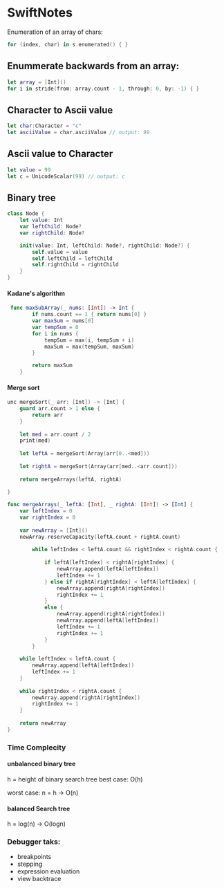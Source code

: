 # SwiftNotes

Enumeration of an array of chars:

``` Swift
for (index, char) in s.enumerated() { }
```


## Enummerate backwards from an array:
``` Swift
let array = [Int]()
for i in stride(from: array.count - 1, through: 0, by: -1) { }
```


## Character to Ascii value
```Swift
let char:Character = "c"
let asciiValue = char.asciiValue // output: 99
```

## Ascii value to Character

```Swift
let value = 99
let c = UnicodeScalar(99) // output: c
```

## Binary tree

```Swift
class Node {
    let value: Int
    var leftChild: Node?
    var rightChild: Node?

    init(value: Int, leftChild: Node?, rightChild: Node?) {
        self.value = value
        self.leftChild = leftChild
        self.rightChild = rightChild
    }
}
```

#### Kadane's algorithm

```swift
 func maxSubArray(_ nums: [Int]) -> Int {
        if nums.count == 1 { return nums[0] }
        var maxSum = nums[0]
        var tempSum = 0
        for i in nums {
            tempSum = max(i, tempSum + i)
            maxSum = max(tempSum, maxSum)
        }

        return maxSum
    }
```

#### Merge sort

```swift
unc mergeSort(_ arr: [Int]) -> [Int] {
    guard arr.count > 1 else {
        return arr
    }
    
    let med = arr.count / 2
    print(med)
    
    let leftA = mergeSort(Array(arr[0..<med]))
    
    let rightA = mergeSort(Array(arr[med..<arr.count]))
    
    return mergeArrays(leftA, rightA)
                            
}

func mergeArrays(_ leftA: [Int], _ rightA: [Int]) -> [Int] {
    var leftIndex = 0
    var rightIndex = 0
    
    var newArray = [Int]()
    newArray.reserveCapacity(leftA.count + rightA.count)
    
        while leftIndex < leftA.count && rightIndex < rightA.count {
            
            if leftA[leftIndex] < rightA[rightIndex] {
                newArray.append(leftA[leftIndex])
                leftIndex += 1
            } else if rightA[rightIndex] < leftA[leftIndex] {
                newArray.append(rightA[rightIndex])
                rightIndex += 1
            }
            else {
                newArray.append(rightA[rightIndex])
                newArray.append(leftA[leftIndex])
                leftIndex += 1
                rightIndex += 1
            }
        }
    
    while leftIndex < leftA.count {
        newArray.append(leftA[leftIndex])
        leftIndex += 1
    }
    
    while rightIndex < rightA.count {
        newArray.append(rightA[rightIndex])
        rightIndex += 1
    }
        
    return newArray
}
```
### Time Complecity
#### unbalanced binary tree
h = height of binary search tree
best case: O(h)

worst case: n = h -> O(n)

####  balanced Search tree

h = log(n) -> O(logn)

### Debugger taks:
- breakpoints
- stepping
- expression evaluation
- view backtrace

